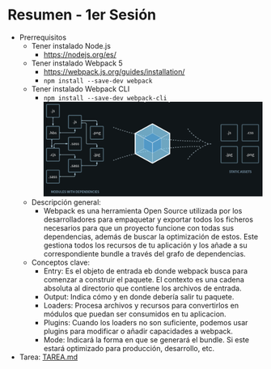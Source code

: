 # Resumen - 1er Sesión

- Prerrequisitos
  - Tener instalado Node.js
    - <https://nodejs.org/es/>
  - Tener instalado Webpack 5
    - <https://webpack.js.org/guides/installation/>
    - <code>npm install --save-dev webpack</code>
  - Tener instalado Webpack CLI
    - <code>npm install --save-dev webpack-cli</code>
  ![Introducción](webpack.png)
  - Descripción general:
    - Webpack es una herramienta Open Source utilizada por los desarrolladores para empaquetar y exportar todos los ficheros necesarios para que un proyecto funcione con todas sus dependencias, además de buscar la optimización de estos. Este gestiona todos los recursos de tu aplicación y los añade a su correspondiente bundle a través del grafo de dependencias.
  - Conceptos clave:
    - Entry: Es el objeto de entrada eb donde webpack busca para comenzar a construir el paquete. El contexto es una cadena absoluta al directorio que contiene los archivos de entrada.
    - Output: Indica cómo y en donde debería salir tu paquete.
    - Loaders: Procesa archivos y recursos para convertirlos en módulos que puedan ser consumidos en tu aplicacion.
    - Plugins: Cuando los loaders no son suficiente, podemos usar plugins para modificar o añadir  capacidades a webpack.
    - Mode: Indicará la forma en que se generará el bundle. Si este estará optimizado para producción, desarrollo, etc.
- Tarea: [TAREA.md](TAREA.md)